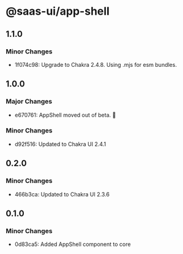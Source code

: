 # @saas-ui/app-shell

## 1.1.0

### Minor Changes

- 1f074c98: Upgrade to Chakra 2.4.8. Using .mjs for esm bundles.

## 1.0.0

### Major Changes

- e670761: AppShell moved out of beta. 🥳

### Minor Changes

- d92f516: Updated to Chakra UI 2.4.1

## 0.2.0

### Minor Changes

- 466b3ca: Updated to Chakra UI 2.3.6

## 0.1.0

### Minor Changes

- 0d83ca5: Added AppShell component to core
